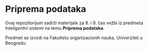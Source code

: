 # Priprema podataka

Ovaj repozitorijum sadrži materijale za 8. i 9. čas vežbi iz predmeta *Inteligentni sistemi* na temu **Priprema podataka**.

Predmet se izvodi na Fakultetu organizacionih nauka, Univerzitet u Beogradu.
